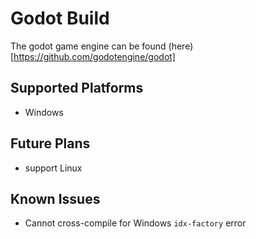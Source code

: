 # Godot Build
The godot game engine can be found (here)[https://github.com/godotengine/godot]

## Supported Platforms
* Windows
  

## Future Plans
* support Linux

## Known Issues
* Cannot cross-compile for Windows `idx-factory` error
    
